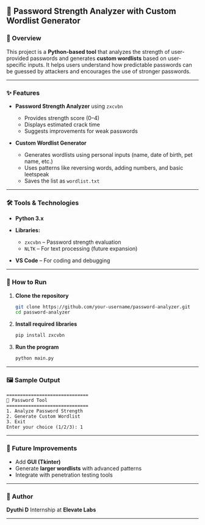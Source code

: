 
## 🔐 Password Strength Analyzer with Custom Wordlist Generator

### 📌 Overview

This project is a **Python-based tool** that analyzes the strength of user-provided passwords and generates **custom wordlists** based on user-specific inputs.
It helps users understand how predictable passwords can be guessed by attackers and encourages the use of stronger passwords.

---

### ✨ Features

* **Password Strength Analyzer** using `zxcvbn`

  * Provides strength score (0–4)
  * Displays estimated crack time
  * Suggests improvements for weak passwords
* **Custom Wordlist Generator**

  * Generates wordlists using personal inputs (name, date of birth, pet name, etc.)
  * Uses patterns like reversing words, adding numbers, and basic leetspeak
  * Saves the list as `wordlist.txt`
---

### 🛠 Tools & Technologies

* **Python 3.x**
* **Libraries:**

  * `zxcvbn` – Password strength evaluation
  * `NLTK` – For text processing (future expansion)
* **VS Code** – For coding and debugging

---

### 🚀 How to Run

1. **Clone the repository**

   ```bash
   git clone https://github.com/your-username/password-analyzer.git
   cd password-analyzer
   ```

2. **Install required libraries**

   ```bash
   pip install zxcvbn
   ```

3. **Run the program**

   ```bash
   python main.py
   ```
---

### 🖼 Sample Output

```
==============================
🔐 Password Tool
==============================
1. Analyze Password Strength
2. Generate Custom Wordlist
3. Exit
Enter your choice (1/2/3): 1
```

---

### 📌 Future Improvements

* Add **GUI (Tkinter)**
* Generate **larger wordlists** with advanced patterns
* Integrate with penetration testing tools

---

### 👤 Author

**Dyuthi D**
Internship at **Elevate Labs**

---
